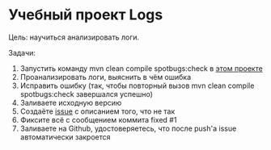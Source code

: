 # Учебный проект Logs
Цель: научиться анализировать логи.

Задачи:

1. Запустить команду mvn clean compile spotbugs:check в [этом проекте](https://github.com/netology-code/javaqa-homeworks/blob/master/maven-junit/artifacts/bonus-service.zip)
1. Проанализировать логи, выяснить в чём ошибка
1. Исправить ошибку (так, чтобы повторный вызов mvn clean compile spotbugs:check завершался успешно)
1.	Заливаете исходную версию
2.	Создаёте [issue](https://github.com/DeminaDaria/Logs/issues/1) с описанием того, что не так
3.	Фиксите всё с сообщением коммита fixed #1
4.	Заливаете на Github, удостоверяетесь, что после push'а issue автоматически закроется
